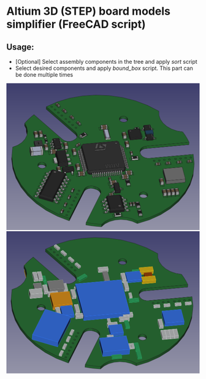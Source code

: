 # Altium 3D (STEP) board models simplifier (FreeCAD script)

## Usage:
- [Optional] Select assembly components in the tree and apply *sort* script
- Select desired components and apply *bound_box* script. This part can be done multiple times

![Before](images/1.png)
![After](images/2.png)
